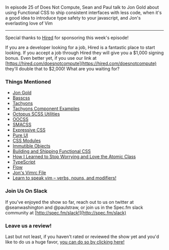 In episode 25 of Does Not Compute, Sean and Paul talk to Jon Gold about using Functional CSS to ship consistent interfaces with less code, when it's a good idea to introduce type safety to your javascript, and Jon's everlasting love of Vim

---

Special thanks to [Hired](https://hired.com/doesnotcompute) for sponsoring this week's episode!

If you are a developer looking for a job, Hired is a fantastic place to start looking. If you accept a job through Hired they will give you a $1,000 signing bonus. Even better yet, if you use our link at [https://hired.com/doesnotcompute](https://hired.com/doesnotcompute) they'll double that to $2,000! What are you waiting for?
 
### Things Mentioned

* [Jon Gold](http://jon.gold)
* [Basscss](http://basscss.com)
* [Tachyons](http://tachyons.io)
* [Tachyons Component Examples](http://tachyons.io/components/)
* [Octopus SCSS Utilities](https://github.com/octopuscreative/scss-util)
* [OOCSS](https://github.com/stubbornella/oocss/wiki)
* [SMACSS](https://smacss.com)
* [Expressive CSS](http://johnpolacek.github.io/expressive-css/)
* [Pure UI](http://rauchg.com/2015/pure-ui/)
* [CSS Modules](https://github.com/css-modules/css-modules)
* [Immutible Objects](https://en.wikipedia.org/wiki/Immutable_object)
* [Building and Shipping Functional CSS](https://blog.colepeters.com/building-and-shipping-functional-css/)
* [How I Learned to Stop Worrying and Love the Atomic Class](https://medium.com/buzzfeed-design/how-i-learned-to-stop-worrying-and-love-the-atomic-class-98d6ccc45781)
* [TypeScript](http://www.typescriptlang.org)
* [Flow](http://flowtype.org)
* [Jon's Vimrc File](https://github.com/jongold/dotfiles/blob/master/vim/vimrc.symlink)
* [Learn to speak vim – verbs, nouns, and modifiers!](http://yanpritzker.com/2011/12/16/learn-to-speak-vim-verbs-nouns-and-modifiers/)

### Join Us On Slack

If you've enjoyed the show so far, reach out to us on twitter at @seanwashington and @paulstraw, or join us in the Spec.fm slack community at [http://spec.fm/slack!](http://spec.fm/slack)

### Leave us a review!

Last but not least, if you haven't rated or reviewed the show yet and you'd like to do us a huge favor, [you can do so by clicking here!](https://itunes.apple.com/us/podcast/does-not-compute/id1048731980?mt=2)  
